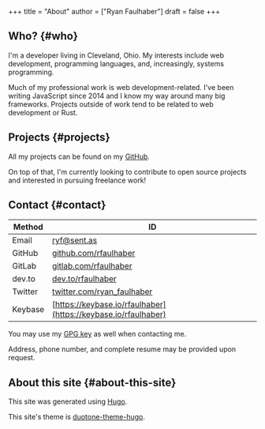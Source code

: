 +++
title = "About"
author = ["Ryan Faulhaber"]
draft = false
+++

## Who? {#who}

I'm a developer living in Cleveland, Ohio. My interests include web development, programming languages, and, increasingly, systems programming.

Much of my professional work is web development-related. I've been writing JavaScript since 2014 and I know my way around many big frameworks. Projects outside of work tend to be related to web development or Rust.


## Projects {#projects}

All my projects can be found on my [GitHub](https://github.com/rfaulhaber).

On top of that, I'm currently looking to contribute to open source projects and interested in pursuing freelance work!


## Contact {#contact}

| Method  | ID                                                                  |
|---------|---------------------------------------------------------------------|
| Email   | [ryf@sent.as](mailto:ryf@sent.as)                                   |
| GitHub  | [github.com/rfaulhaber](https://github.com/rfaulhaber)              |
| GitLab  | [gitlab.com/rfaulhaber](https://gitlab.com/rfaulhaber)              |
| dev.to  | [dev.to/rfaulhaber](https://dev.to/rfaulhaber)                      |
| Twitter | [twitter.com/ryan\_faulhaber](https://twitter.com/ryan%5Ffaulhaber) |
| Keybase | [https://keybase.io/rfaulhaber](https://keybase.io/rfaulhaber)      |

You may use my [GPG key](/gpg1.txt) as well when contacting me.

Address, phone number, and complete resume may be provided upon request.


## About this site {#about-this-site}

This site was generated using [Hugo](https://gohugo.io).

This site's theme is [duotone-theme-hugo](https://github.com/rfaulhaber/duotone-theme-hugo).
